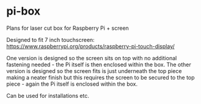 # pi-box
Plans for laser cut box for Raspberry Pi + screen

Designed to fit 7 inch touchscreen: https://www.raspberrypi.org/products/raspberry-pi-touch-display/

One version is designed so the screen sits on top with no additional fastening needed - the Pi itself is then enclosed within the box. The other version is designed so the screen fits is just underneath the top piece making a neater finish but this requires the screen to be secured to the top piece - again the Pi itself is enclosed within the box.

Can be used for installations etc.

